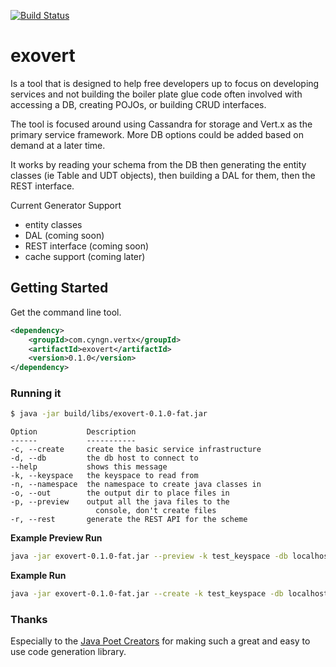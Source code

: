 
[![Build Status](https://travis-ci.org/jtruelove/exovert.svg?branch=master)](https://travis-ci.org/jtruelove/exovert)

# exovert
Is a tool that is designed to help free developers up to focus on developing services and not building the boiler plate glue code often involved with accessing a DB, creating POJOs, or building CRUD interfaces.

The tool is focused around using Cassandra for storage and Vert.x as the primary service framework. More DB options could be added based on demand at a later time.

It works by reading your schema from the DB then generating the entity classes (ie Table and UDT objects), then building a DAL for them, then the REST interface.

Current Generator Support

* entity classes
* DAL (coming soon)
* REST interface (coming soon)
* cache support (coming later)

## Getting Started

Get the command line tool.

```xml
<dependency>
    <groupId>com.cyngn.vertx</groupId>
    <artifactId>exovert</artifactId>
    <version>0.1.0</version>
</dependency>
```

### Running it

```bash
$ java -jar build/libs/exovert-0.1.0-fat.jar
```
```
Option           Description
------           -----------
-c, --create     create the basic service infrastructure
-d, --db         the db host to connect to
--help           shows this message
-k, --keyspace   the keyspace to read from
-n, --namespace  the namespace to create java classes in
-o, --out        the output dir to place files in
-p, --preview    output all the java files to the
                   console, don't create files
-r, --rest       generate the REST API for the scheme
```

**Example Preview Run**
```bash
java -jar exovert-0.1.0-fat.jar --preview -k test_keyspace -db localhost -n com.test
```

**Example Run**
```bash
java -jar exovert-0.1.0-fat.jar --create -k test_keyspace -db localhost -n com.test -o src/java/generated
```

### Thanks
Especially to the [Java Poet Creators](https://github.com/square/javapoet) for making such a great and easy to use code generation library.
